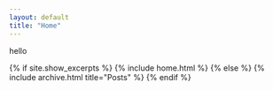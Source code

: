 ```yaml
---
layout: default
title: "Home"
---
```

hello

{% if site.show_excerpts %}
  {% include home.html %}
{% else %}
  {% include archive.html title="Posts" %}
{% endif %}
